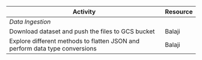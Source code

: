 Activity										|	Resource
-------------										|	------------
*Data Ingestion*										|			
Download dataset and push the files to GCS bucket					|	Balaji		
Explore different methods to flatten JSON and perform data type conversions 		|	Balaji		